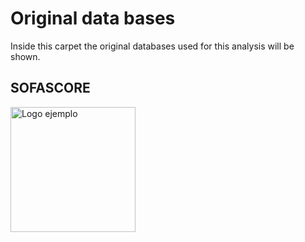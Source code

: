 # Original data bases #

Inside this carpet the original databases used for this analysis will be shown.

## SOFASCORE ##

<a href="https://www.pumas.mx">
    <img src="https://play-lh.googleusercontent.com/ioue-6Mk6Gsin6zqeGilTVKlwk4sa8tZtzlsVDKYa3ZcvCjWgem-4noASh1Hms6GQAQ=w480-h960-rw" alt="Logo ejemplo" width="200" />
</a>


